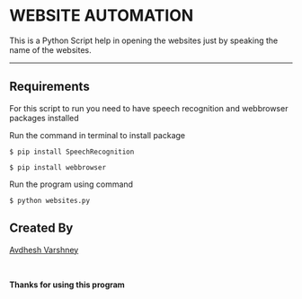 # WEBSITE AUTOMATION

This is a Python Script help in opening the websites just by speaking the name of the websites.

--- 

## Requirements

For this script to run you need to have speech recognition and webbrowser packages installed 

Run the command in terminal to install package

```
$ pip install SpeechRecognition
```
```
$ pip install webbrowser
```
Run the program using command

``` 
$ python websites.py
```

## Created By

[Avdhesh Varshney](https://github.com/Avdhesh-Varshney)

<br>

**Thanks for using this program**

